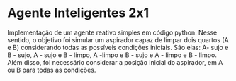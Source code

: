 # Agente Inteligentes 2x1

Implementação de um agente reativo simples em código python. Nesse sentido, o objetivo foi simular um aspirador capaz de limpar dois quartos (A e B) considerando todas as possíveis condições iniciais. São elas: A- sujo e B - sujo, A - sujo e B - limpo, A  -limpo e B - sujo e A - limpo e B - limpo. Além disso, foi necessário considerar a posição inicial do aspirador, em A ou B para todas as condições.